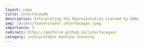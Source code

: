 ```yaml
---
layout: page
title: InterFaceGAN
description: Interpreting the Representation Learned by GANs
img: /assets/teaser/cover_interfacegan.jpeg
importance: 1
redirect: https://genforce.github.io/interfacegan/
category: interpretable machine learning
---
```


